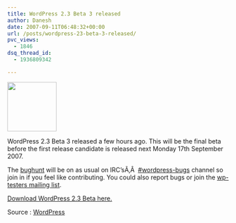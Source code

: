 ```yaml
---
title: WordPress 2.3 Beta 3 released
author: Danesh
date: 2007-09-11T06:48:32+00:00
url: /posts/wordpress-23-beta-3-released/
pvc_views:
  - 1846
dsq_thread_id:
  - 1936809342

---
```

<img loading="lazy" src="/wp-content/uploads/2007/02/wp-20-square-button.gif" height="112" width="112" />

WordPress 2.3 Beta 3 released a few hours ago. This will be the final beta before the first release candidate is released next Monday 17th September 2007.

The [bughunt][1] will be on as usual on IRC&#8217;sÃ‚Â  <a href="irc://irc.freenode.net/wordpress-bugs" onclick="javascript:urchinTracker ('/outbound/article/irc.freenode.net');">#wordpress-bugs</a> channel so join in if you feel like contributing. You could also report bugs or join the [wp-testers mailing list][2].

[Download WordPress 2.3 Beta here.][3]

Source : [WordPress][4]

 [1]: http://codex.wordpress.org/WordPress_Bug_Hunts
 [2]: http://lists.automattic.com/mailman/listinfo/wp-testers
 [3]: http://wordpress.org/wordpress-2.3-beta3.zip
 [4]: http://wordpress.org/development/2007/09/wordpress-23-beta-3/